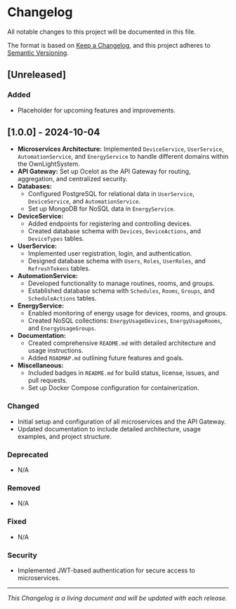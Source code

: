 # Changelog

All notable changes to this project will be documented in this file.

The format is based on [Keep a Changelog](https://keepachangelog.com/en/1.0.0/),
and this project adheres to [Semantic Versioning](https://semver.org/spec/v2.0.0.html).

## [Unreleased]

### Added

- Placeholder for upcoming features and improvements.

## [1.0.0] - 2024-10-04

- **Microservices Architecture:** Implemented `DeviceService`, `UserService`, `AutomationService`, and `EnergyService` to handle different domains within the OwnLightSystem.
- **API Gateway:** Set up Ocelot as the API Gateway for routing, aggregation, and centralized security.
- **Databases:**
  - Configured PostgreSQL for relational data in `UserService`, `DeviceService`, and `AutomationService`.
  - Set up MongoDB for NoSQL data in `EnergyService`.
- **DeviceService:**
  - Added endpoints for registering and controlling devices.
  - Created database schema with `Devices`, `DeviceActions`, and `DeviceTypes` tables.
- **UserService:**
  - Implemented user registration, login, and authentication.
  - Designed database schema with `Users`, `Roles`, `UserRoles`, and `RefreshTokens` tables.
- **AutomationService:**
  - Developed functionality to manage routines, rooms, and groups.
  - Established database schema with `Schedules`, `Rooms`, `Groups`, and `ScheduleActions` tables.
- **EnergyService:**
  - Enabled monitoring of energy usage for devices, rooms, and groups.
  - Created NoSQL collections: `EnergyUsageDevices`, `EnergyUsageRooms`, and `EnergyUsageGroups`.
- **Documentation:**
  - Created comprehensive `README.md` with detailed architecture and usage instructions.
  - Added `ROADMAP.md` outlining future features and goals.
- **Miscellaneous:**
  - Included badges in `README.md` for build status, license, issues, and pull requests.
  - Set up Docker Compose configuration for containerization.

### Changed

- Initial setup and configuration of all microservices and the API Gateway.
- Updated documentation to include detailed architecture, usage examples, and project structure.

### Deprecated

- N/A

### Removed

- N/A

### Fixed

- N/A

### Security

- Implemented JWT-based authentication for secure access to microservices.

---

*This Changelog is a living document and will be updated with each release.*
